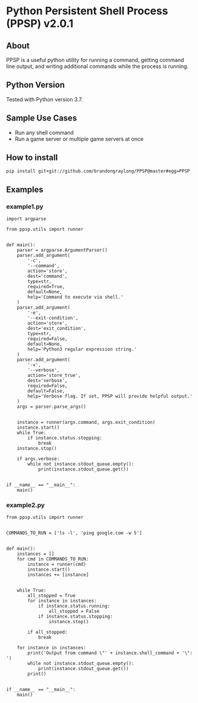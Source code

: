 # Python Persistent Shell Process (PPSP) v2.0.1


## About
PPSP is a useful python utility for running a command, getting command line output, and writing additional commands while the process is running.


## Python Version 
Tested with Python version 3.7.


## Sample Use Cases
- Run any shell command
- Run a game server or multiple game servers at once


## How to install
```pip install git+git://github.com/brandongraylong/PPSP@master#egg=PPSP```


## Examples
### example1.py
```
import argparse

from ppsp.utils import runner


def main():
    parser = argparse.ArgumentParser()
    parser.add_argument(
        '-c', 
        '--command', 
        action='store', 
        dest='command', 
        type=str, 
        required=True,
        default=None,
        help='Command to execute via shell.'
    )
    parser.add_argument(
        '-e', 
        '--exit-condition', 
        action='store', 
        dest='exit_condition',
        type=str, 
        required=False, 
        default=None,
        help='Python3 regular expression string.'
    )
    parser.add_argument(
        '-v', 
        '--verbose', 
        action='store_true', 
        dest='verbose',
        required=False,
        default=False,
        help='Verbose flag. If set, PPSP will provide helpful output.'
    )
    args = parser.parse_args()


    instance = runner(args.command, args.exit_condition)
    instance.start()
    while True:
        if instance.status.stopping:
            break
    instance.stop()

    if args.verbose:
        while not instance.stdout_queue.empty():
            print(instance.stdout_queue.get())


if __name__ == "__main__":
    main()

```

### example2.py
```
from ppsp.utils import runner


COMMANDS_TO_RUN = ['ls -l', 'ping google.com -w 5']


def main():
    instances = []
    for cmd in COMMANDS_TO_RUN:
        instance = runner(cmd)
        instance.start()
        instances += [instance]


    while True:
        all_stopped = True
        for instance in instances:
            if instance.status.running:
                all_stopped = False
            if instance.status.stopping:
                instance.stop()

        if all_stopped:
            break

    for instance in instances:
        print('Output from command \"' + instance.shell_command + '\": ')
        while not instance.stdout_queue.empty():
            print(instance.stdout_queue.get())
        print()


if __name__ == "__main__":
    main()

```
